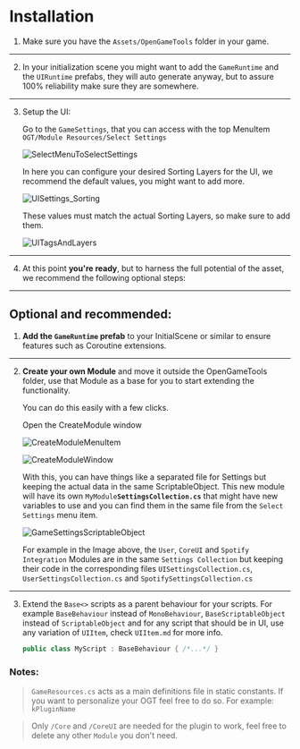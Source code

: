 # Installation

1. Make sure you have the `Assets/OpenGameTools` folder in your game.

--- 

2. In your initialization scene you might want to add the `GameRuntime` and the `UIRuntime` prefabs, they will auto generate anyway, but to assure 100% reliability make sure they are somewhere.

---

3. Setup the UI: 

   Go to the `GameSettings`, that you can access with the top MenuItem `OGT/Module Resources/Select Settings`

   ![SelectMenuToSelectSettings](https://user-images.githubusercontent.com/1507317/234758959-e761114c-7c7f-4925-a3e6-4160f77cc78b.png)

   In here you can configure your desired Sorting Layers for the UI, we recommend the default values, you might want to add more.

   ![UISettings_Sorting](https://user-images.githubusercontent.com/1507317/234758456-e4cf39fc-3a70-41ac-b585-7099710fdb07.png)

   These values must match the actual Sorting Layers, so make sure to add them.

   ![UITagsAndLayers](https://user-images.githubusercontent.com/1507317/234758208-93b21c9b-5447-411c-9135-3f0ec55e6a53.png)

--- 

4. At this point **you're ready**, but to harness the full potential of the asset, we recommend the following optional steps: 

--- 

## Optional and recommended:

1. **Add the `GameRuntime` prefab** to your InitialScene or similar to ensure features such as Coroutine extensions.

--- 

2. **Create your own Module** and move it outside the OpenGameTools folder, use that Module as a base for you to start extending the functionality.

   You can do this easily with a few clicks.

   Open the CreateModule window

   ![CreateModuleMenuItem](https://user-images.githubusercontent.com/1507317/234743915-1ff558ed-ec6e-4dd3-8c13-cc02bf96319d.png) 

   ![CreateModuleWindow](https://user-images.githubusercontent.com/1507317/234743917-359f2fb0-4716-4519-b6ee-09906f01940c.png)

   With this, you can have things like a separated file for Settings but keeping the actual data in the same ScriptableObject. This new module will have its own `MyModule`**`SettingsCollection.cs`** that might have new variables to use and you can find them in the same file from the `Select Settings` menu item.

   ![GameSettingsScriptableObject](https://user-images.githubusercontent.com/1507317/234746116-7cd5eab5-4c9d-446d-88cc-d2ec3e5fc2f1.png)

   For example in the Image above, the `User`, `CoreUI` and `Spotify Integration` Modules are in the same `Settings Collection` but keeping their code in the corresponding files `UISettingsCollection.cs`, `UserSettingsCollection.cs` and `SpotifySettingsCollection.cs`

---

3. Extend the `Base<>` scripts as a parent behaviour for your scripts. For example `BaseBehaviour` instead of `MonoBehaviour`, `BaseScriptableObject` instead of `ScriptableObject` and for any script that should be in UI, use any variation of `UIItem`, check `UIItem.md` for more info.

   ```csharp
   public class MyScript : BaseBehaviour { /*...*/ }
   ```


### Notes:

> `GameResources.cs` acts as a main definitions file in static constants. If you want to personalize your OGT feel free to do so. For example: `kPluginName`

> Only `/Core` and `/CoreUI` are needed for the plugin to work, feel free to delete any other `Module` you don't need.